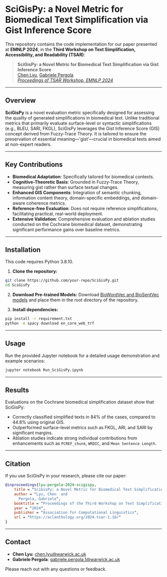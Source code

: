 # SciGisPy: a Novel Metric for Biomedical Text Simplification via Gist Inference Score

This repository contains the code implementation for our paper presented at **EMNLP 2024**, in the **Third Workshop on Text Simplification, Accessibility, and Readability (TSAR)**:

> **SciGisPy: a Novel Metric for Biomedical Text Simplification via Gist Inference Score**  
> [Chen Lyu](mailto:chen.lyu@warwick.ac.uk), [Gabriele Pergola](mailto:gabriele.pergola.1@warwick.ac.uk)  
> *[Proceedings of TSAR Workshop, EMNLP 2024](https://aclanthology.org/2024.tsar-1.10/)*

---

## Overview

**SciGisPy** is a novel evaluation metric specifically designed for assessing the quality of generated simplifications in biomedical text. Unlike traditional metrics that primarily evaluate surface-level or syntactic simplifications (e.g., BLEU, SARI, FKGL), SciGisPy leverages the Gist Inference Score (GIS) concept derived from Fuzzy-Trace Theory. It is tailored to ensure the preservation of essential meaning—'gist'—crucial in biomedical texts aimed at non-expert readers.

---

## Key Contributions

- **Biomedical Adaptation**: Specifically tailored for biomedical contexts.
- **Cognitive-Theoretic Basis**: Grounded in Fuzzy-Trace Theory, measuring gist rather than surface textual changes.
- **Enhanced GIS Components**: Integration of semantic chunking, information content theory, domain-specific embeddings, and domain-aware coherence metrics.
- **Reference-free Evaluation**: Does not require reference simplifications, facilitating practical, real-world deployment.
- **Extensive Validation**: Comprehensive evaluation and ablation studies conducted on the Cochrane biomedical dataset, demonstrating significant performance gains over baseline metrics.

---

## Installation

This code requires Python 3.8.10.

1. **Clone the repository:**
```bash
git clone https://github.com/your-repo/SciGisPy.git
cd SciGisPy
```

2. **Download Pre-trained Models:**
Download [BioWordVec and BioSentVec models](https://github.com/ncbi-nlp/BioSentVec) and place them in the root directory of the repository.

3. **Install dependencies:**
```bash
pip install -r requirement.txt
python -m spacy download en_core_web_trf
```

---

## Usage

Run the provided Jupyter notebook for a detailed usage demonstration and example scenarios:

```bash
jupyter notebook Run_SciGisPy.ipynb
```

---

## Results

Evaluations on the Cochrane biomedical simplification dataset show that SciGisPy:

- Correctly classified simplified texts in 84% of the cases, compared to 44.8% using original GIS.
- Outperformed surface-level metrics such as FKGL, ARI, and SARI by significant margins.
- Ablation studies indicate strong individual contributions from enhancements such as `PCREF_chunk`, `WRDIC`, and `Mean Sentence Length`.

---

## Citation

If you use SciGisPy in your research, please cite our paper:

```bibtex
@inproceedings{lyu-pergola-2024-scigispy,
    title = "SciGisPy: a Novel Metric for Biomedical Text Simplification via Gist Inference Score",
    author = "Lyu, Chen  and
      Pergola, Gabriele",
    booktitle = "Proceedings of the Third Workshop on Text Simplification, Accessibility and Readability (TSAR)",
    year = "2024",
    publisher = "Association for Computational Linguistics",
    url = "https://aclanthology.org/2024.tsar-1.10/"
}
```

---

## Contact

- **Chen Lyu**: [chen.lyu@warwick.ac.uk](mailto:chen.lyu@warwick.ac.uk)
- **Gabriele Pergola**: [gabriele.pergola.1@warwick.ac.uk](mailto:gabriele.pergola.1@warwick.ac.uk)

Please reach out with any questions or feedback.


